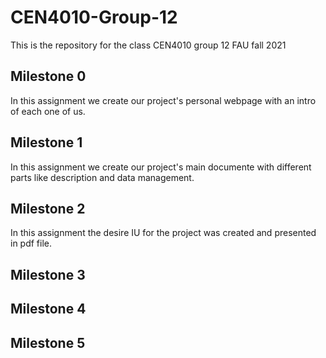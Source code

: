# CEN4010-Group-12
This is the repository for the class CEN4010 group 12 FAU fall 2021

## Milestone 0 
In this assignment we create our project's personal webpage with an intro of each one of us.

## Milestone 1
In this assignment we create our project's main documente with different parts like description and data management.

## Milestone 2
In this assignment the desire IU for the project was created and presented in pdf file.

## Milestone 3

## Milestone 4

## Milestone 5
